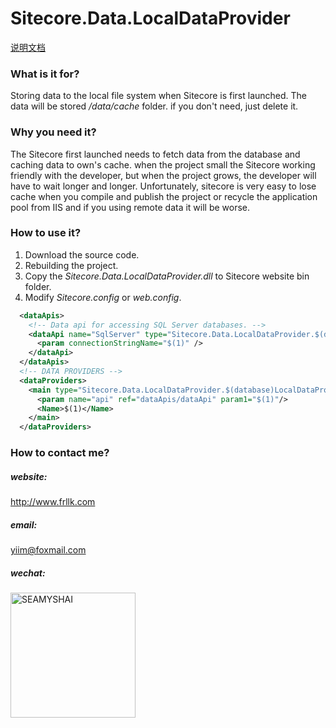# Sitecore.Data.LocalDataProvider

[说明文档](README-CN.md)

### What is it for?

Storing data to the local file system when Sitecore is first launched.
The data will be stored */data/cache* folder. if you don't need, just delete it. 

### Why you need it?

The Sitecore first launched needs to fetch data from the database and caching data to own's cache. 
when the project small the Sitecore working friendly with the developer, but when the project grows, the developer will have to wait longer and longer.
Unfortunately, sitecore is very easy to lose cache when you compile and publish the project or recycle the application pool from IIS and if you using remote data it will be worse.

### How to use it?

1. Download the source code.
2. Rebuilding the project. 
3. Copy the *Sitecore.Data.LocalDataProvider.dll* to Sitecore website bin folder.
4. Modify *Sitecore.config* or *web.config*.
```xml
  <dataApis>
    <!-- Data api for accessing SQL Server databases. -->
    <dataApi name="SqlServer" type="Sitecore.Data.LocalDataProvider.$(database)LocalDataApi, Sitecore.Data.LocalDataProvider">
      <param connectionStringName="$(1)" />
    </dataApi>
  </dataApis>
  <!-- DATA PROVIDERS -->
  <dataProviders>
    <main type="Sitecore.Data.LocalDataProvider.$(database)LocalDataProvider, Sitecore.Data.LocalDataProvider">
	  <param name="api" ref="dataApis/dataApi" param1="$(1)"/>
      <Name>$(1)</Name>
    </main>
  </dataProviders>
````

### How to contact me?
##### **website:**
http://www.frllk.com
##### **email:**
yiim@foxmail.com
##### **wechat:**
<img alt="SEAMYSHAI" src="https://www.frllk.com/wechat.jpg" width="200" />
